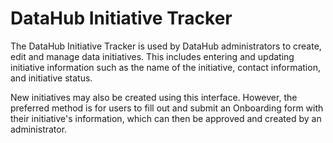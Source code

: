 # DataHub Initiative Tracker

The DataHub Initiative Tracker is used by DataHub administrators to create, edit and manage data initiatives. This includes entering and updating initiative information such as the name of the initiative, contact information, and initiative status.

New initiatives may also be created using this interface. However, the preferred method is for users to fill out and submit an Onboarding form with their initiative's information, which can then be approved and created by an administrator.

